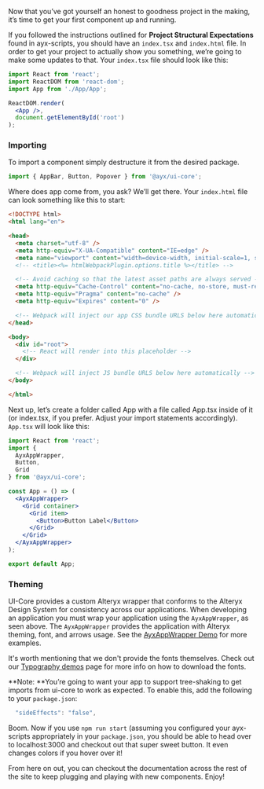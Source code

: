 Now that you’ve got yourself an honest to goodness project in the making, it’s time to get your first component up and running. 

If you followed the instructions outlined for **Project Structural Expectations** found in ayx-scripts, you should have an `index.tsx` and `index.html` file. In order to get your project to actually show you something, we’re going to make some updates to that. Your `index.tsx` file should look like this:


```jsx static
import React from 'react';
import ReactDOM from 'react-dom';
import App from './App/App';

ReactDOM.render(
  <App />,
  document.getElementById('root')
);
```

### Importing
To import a component simply destructure it from the desired package.

```js static
import { AppBar, Button, Popover } from '@ayx/ui-core';
```
Where does app come from, you ask? We’ll get there. Your `index.html` file can look something like this to start:


```html static
<!DOCTYPE html>
<html lang="en">

<head>
  <meta charset="utf-8" />
  <meta http-equiv="X-UA-Compatible" content="IE=edge" />
  <meta name="viewport" content="width=device-width, initial-scale=1, shrink-to-fit=no" />
  <!-- <title><%= htmlWebpackPlugin.options.title %></title> -->

  <!-- Avoid caching so that the latest asset paths are always served -->
  <meta http-equiv="Cache-Control" content="no-cache, no-store, must-revalidate" />
  <meta http-equiv="Pragma" content="no-cache" />
  <meta http-equiv="Expires" content="0" />

  <!-- Webpack will inject our app CSS bundle URLS below here automatically -->
</head>

<body>
  <div id="root">
    <!-- React will render into this placeholder -->
  </div>

  <!-- Webpack will inject JS bundle URLS below here automatically -->
</body>

</html>
```

Next up, let’s create a folder called App with a file called App.tsx inside of it (or index.tsx, if you prefer. Adjust your import statements accordingly). `App.tsx` will look like this: 


```jsx static
import React from 'react';
import {
  AyxAppWrapper,
  Button,
  Grid
} from '@ayx/ui-core';

const App = () => (
  <AyxAppWrapper>
    <Grid container>
      <Grid item>
        <Button>Button Label</Button>
      </Grid>
    </Grid>
  </AyxAppWrapper>
);

export default App;
```

### Theming

UI-Core provides a custom Alteryx wrapper that conforms to the Alteryx Design System for consistency across our applications. When developing an application you must wrap your application using the `AyxAppWrapper`, as seen above.
The `AyxAppWrapper` provides the application with Alteryx theming, font, and arrows usage. See the [AyxAppWrapper Demo](#/Utils/AyxAppWrapper) for more examples. 

It's worth mentioning that we don't provide the fonts themselves. Check out our [Typography demos](#/Core%20Components/Typography) page for more info on how to download the fonts.

**Note: **You’re going to want your app to support tree-shaking to get imports from ui-core to work as expected. To enable this, add the following to your `package.json`:

```js static
  "sideEffects": "false",
```

Boom. Now if you use `npm run start` (assuming you configured your ayx-scripts appropriately in your `package.json`, you should be able to head over to localhost:3000 and checkout out that super sweet button. It even changes colors if you hover over it! 

From here on out, you can checkout the documentation across the rest of the site to keep plugging and playing with new components. Enjoy!